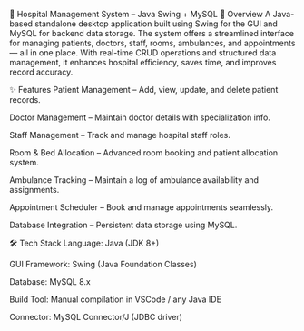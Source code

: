 
🏥 Hospital Management System – Java Swing + MySQL
📌 Overview
A Java-based standalone desktop application built using Swing for the GUI and MySQL for backend data storage.
The system offers a streamlined interface for managing patients, doctors, staff, rooms, ambulances, and appointments — all in one place.
With real-time CRUD operations and structured data management, it enhances hospital efficiency, saves time, and improves record accuracy.

✨ Features
Patient Management – Add, view, update, and delete patient records.

Doctor Management – Maintain doctor details with specialization info.

Staff Management – Track and manage hospital staff roles.

Room & Bed Allocation – Advanced room booking and patient allocation system.

Ambulance Tracking – Maintain a log of ambulance availability and assignments.

Appointment Scheduler – Book and manage appointments seamlessly.

Database Integration – Persistent data storage using MySQL.

🛠️ Tech Stack
Language: Java (JDK 8+)

GUI Framework: Swing (Java Foundation Classes)

Database: MySQL 8.x

Build Tool: Manual compilation in VSCode / any Java IDE

Connector: MySQL Connector/J (JDBC driver)

